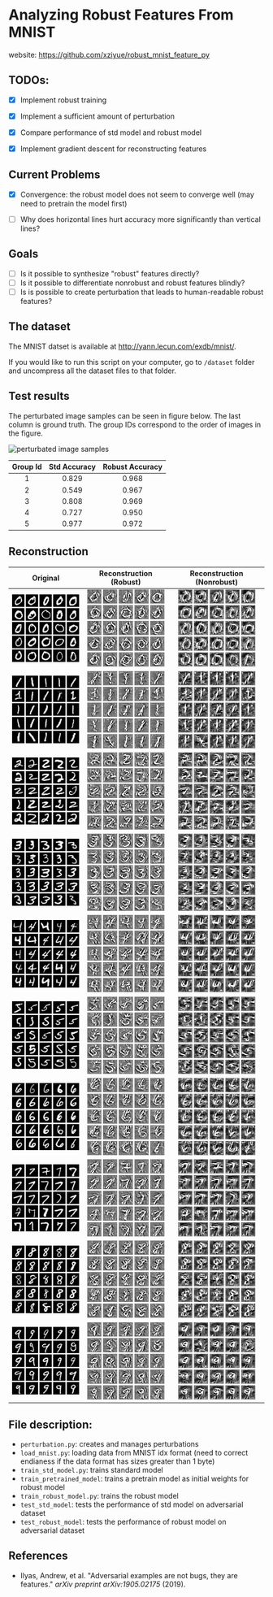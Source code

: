 # Analyzing Robust Features From MNIST

website: <https://github.com/xziyue/robust_mnist_feature_py>

## TODOs:

- [x] Implement robust training

- [x] Implement a sufficient amount of perturbation

- [x] Compare performance of std model and robust model

- [x] Implement gradient descent for reconstructing features

## Current Problems

- [x] Convergence: the robust model does not seem to converge well (may need to pretrain the model first)

- [ ] Why does horizontal lines hurt accuracy more significantly than vertical lines?

## Goals

- [ ] Is it possible to synthesize "robust" features directly?
- [ ] Is it possible to differentiate nonrobust and robust features blindly?
- [ ] Is is possible to create perturbation that leads to human-readable robust features?

## The dataset

The MNIST datset is available at <http://yann.lecun.com/exdb/mnist/>.

If you would like to run this script on your computer, go to `/dataset` folder and uncompress all the dataset files to that folder.

## Test results

The perturbated image samples can be seen in figure below. The last column is ground truth. The group IDs correspond to the order
of images in the figure.

![perturbated image samples](images/data_sample.png)


| Group Id | Std Accuracy | Robust Accuracy|
|:---:|:---:|:---:|
|1| 0.829 | 0.968 |
|2| 0.549 | 0.967 |
|3| 0.808 | 0.969 |
|4| 0.727 | 0.950 |
|5| 0.977 | 0.972 |

## Reconstruction

|Original|Reconstruction (Robust)|Reconstruction (Nonrobust)|
|:---:|:---:|:---:|
|![](images/original_0.png)|![](images/robust_recon_0.png)|![](images/nonrobust_recon_0.png)|
|![](images/original_1.png)|![](images/robust_recon_1.png)|![](images/nonrobust_recon_1.png)|
|![](images/original_2.png)|![](images/robust_recon_2.png)|![](images/nonrobust_recon_2.png)|
|![](images/original_3.png)|![](images/robust_recon_3.png)|![](images/nonrobust_recon_3.png)|
|![](images/original_4.png)|![](images/robust_recon_4.png)|![](images/nonrobust_recon_4.png)|
|![](images/original_5.png)|![](images/robust_recon_5.png)|![](images/nonrobust_recon_5.png)|
|![](images/original_6.png)|![](images/robust_recon_6.png)|![](images/nonrobust_recon_6.png)|
|![](images/original_7.png)|![](images/robust_recon_7.png)|![](images/nonrobust_recon_7.png)|
|![](images/original_8.png)|![](images/robust_recon_8.png)|![](images/nonrobust_recon_8.png)|
|![](images/original_9.png)|![](images/robust_recon_9.png)|![](images/nonrobust_recon_9.png)|

## File description:
- `perturbation.py`: creates and manages perturbations
- `load_mnist.py`: loading data from MNIST idx format (need to correct endianess if the data format has sizes greater than 1 byte)
- `train_std_model.py`: trains standard model
- `train_pretrained_model`: trains a pretrain model as initial weights for robust model
- `train_robust_model.py`: trains the robust model
- `test_std_model`: tests the performance of std model on adversarial dataset
- `test_robust_model`: tests the performance of robust model on adversarial dataset


## References

- Ilyas, Andrew, et al. "Adversarial examples are not bugs, they are features." *arXiv preprint arXiv:1905.02175* (2019).

